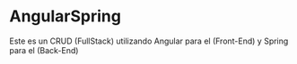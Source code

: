 # AngularSpring
Este es un CRUD (FullStack) utilizando Angular para el (Front-End) y Spring para el (Back-End)
